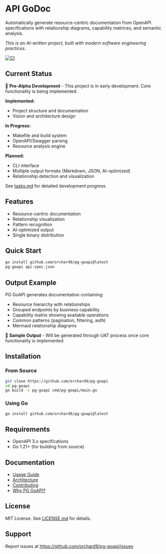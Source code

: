 # API GoDoc

Automatically generate resource-centric documentation from OpenAPI specifications with relationship diagrams, capability matrices, and semantic analysis.

*This is an AI-written project, built with modern software engineering practices.*

[![CI](https://github.com/orchard9/api-godoc/actions/workflows/ci.yml/badge.svg)](https://github.com/orchard9/api-godoc/actions/workflows/ci.yml)

## Current Status

🚧 **Pre-Alpha Development** - This project is in early development. Core functionality is being implemented.

**Implemented:**
- Project structure and documentation
- Vision and architecture design

**In Progress:**
- Makefile and build system
- OpenAPI/Swagger parsing
- Resource analysis engine

**Planned:**
- CLI interface
- Multiple output formats (Markdown, JSON, AI-optimized)
- Relationship detection and visualization

See [tasks.md](.memory/tasks.md) for detailed development progress.

## Features
- Resource-centric documentation
- Relationship visualization
- Pattern recognition
- AI-optimized output
- Single binary distribution

## Quick Start
```bash
go install github.com/orchard9/pg-goapi@latest
pg-goapi api-spec.json
```

## Output Example
PG GoAPI generates documentation containing:
- Resource hierarchy with relationships
- Grouped endpoints by business capability
- Capability matrix showing available operations
- Common patterns (pagination, filtering, auth)
- Mermaid relationship diagrams

📄 **Sample Output** - Will be generated through UAT process once core functionality is implemented

## Installation

### From Source
```bash
git clone https://github.com/orchard9/pg-goapi
cd pg-goapi
go build -o pg-goapi cmd/pg-goapi/main.go
```

### Using Go
```bash
go install github.com/orchard9/pg-goapi@latest
```

## Requirements
- OpenAPI 3.x specifications
- Go 1.21+ (for building from source)

## Documentation
- [Usage Guide](usage.md)
- [Architecture](code_architecture.md)
- [Contributing](contributing.md)
- [Why PG GoAPI?](why.md)

## License
MIT License. See [LICENSE.md](LICENSE.md) for details.

## Support
Report issues at https://github.com/orchard9/pg-goapi/issues
